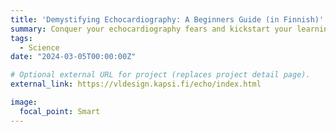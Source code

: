 ```yaml
---
title: 'Demystifying Echocardiography: A Beginners Guide (in Finnish)'
summary: Conquer your echocardiography fears and kickstart your learning journey with my crash course tutorial in Finnish. Specifically tailored for beginners, my guide demystifies the process of performing echocardiography using the Philips CX50 machine. 
tags:
  - Science
date: "2024-03-05T00:00:00Z"

# Optional external URL for project (replaces project detail page).
external_link: https://vldesign.kapsi.fi/echo/index.html

image:
  focal_point: Smart
---
```

